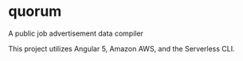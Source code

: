 # quorum
A public job advertisement data compiler

This project utilizes Angular 5, Amazon AWS, and the Serverless CLI.